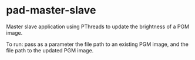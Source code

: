 # pad-master-slave

Master slave application using PThreads to update the brightness of a PGM image.

To run: pass as a parameter the file path to an existing PGM image, and the file path to the updated PGM image.
